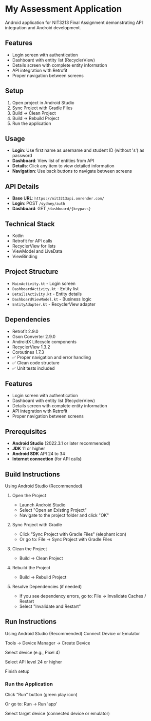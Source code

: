# My Assessment Application

Android application for NIT3213 Final Assignment demonstrating API integration and Android development.

## Features

- Login screen with authentication
- Dashboard with entity list (RecyclerView)
- Details screen with complete entity information
- API integration with Retrofit
- Proper navigation between screens

## Setup

1. Open project in Android Studio
2. Sync Project with Gradle Files
3. Build → Clean Project
4. Build → Rebuild Project
5. Run the application

## Usage

- **Login**: Use first name as username and student ID (without 's') as password
- **Dashboard**: View list of entities from API
- **Details**: Click any item to view detailed information
- **Navigation**: Use back buttons to navigate between screens

## API Details

- **Base URL**: `https://nit3213api.onrender.com/`
- **Login**: POST `/sydney/auth`
- **Dashboard**: GET `/dashboard/{keypass}`

## Technical Stack

- Kotlin
- Retrofit for API calls
- RecyclerView for lists
- ViewModel and LiveData
- ViewBinding

## Project Structure

- `MainActivity.kt` - Login screen
- `DashboardActivity.kt` - Entity list
- `DetailsActivity.kt` - Entity details
- `DashboardViewModel.kt` - Business logic
- `EntityAdapter.kt` - RecyclerView adapter

## Dependencies

- Retrofit 2.9.0
- Gson Converter 2.9.0
- AndroidX Lifecycle components
- RecyclerView 1.3.2
- Coroutines 1.7.3
- ✅ Proper navigation and error handling
- ✅ Clean code structure
- ✅ Unit tests included

## Features

- Login screen with authentication
- Dashboard with entity list (RecyclerView)
- Details screen with complete entity information
- API integration with Retrofit
- Proper navigation between screens

## Prerequisites

- **Android Studio** (2022.3.1 or later recommended)
- **JDK** 11 or higher
- **Android SDK** API 24 to 34
- **Internet connection** (for API calls)

## Build Instructions
Using Android Studio (Recommended)

1. Open the Project
   - Launch Android Studio
   - Select "Open an Existing Project"
   - Navigate to the project folder and click "OK"

2. Sync Project with Gradle
   - Click "Sync Project with Gradle Files" (elephant icon)
   - Or go to: File → Sync Project with Gradle Files

3. Clean the Project
   - Build → Clean Project

4. Rebuild the Project
   - Build → Rebuild Project

5. Resolve Dependencies (if needed)
   - If you see dependency errors, go to: File → Invalidate Caches / Restart
   - Select "Invalidate and Restart"

## Run Instructions
Using Android Studio (Recommended)
Connect Device or Emulator

Tools → Device Manager → Create Device

Select device (e.g., Pixel 4)

Select API level 24 or higher

Finish setup

### Run the Application

Click "Run" button (green play icon)

Or go to: Run → Run 'app'

Select target device (connected device or emulator)
